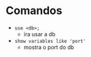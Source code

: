 # Comandos
- `use <db>;`
    - ira usar a db
- `show variables like 'port'`
    - mostra o port do db

